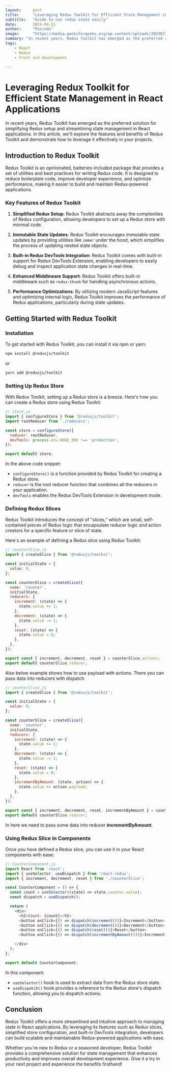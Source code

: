 ```yaml
---
layout:     post
title:      "Leveraging Redux Toolkit for Efficient State Management in React Applications"
subtitle:   "Guide to use redux state easily"
date:       2024-04-21
author:     "Pasindu"
image:      "https://media.geeksforgeeks.org/wp-content/uploads/20230728105323/Redux-ToolKit-copy-(1).webp"
summary: "In recent years, Redux Toolkit has emerged as the preferred solution for simplifying Redux setup and streamlining state management in React applications. In this article, we'll explore the features and benefits of Redux Toolkit and demonstrate how to leverage it effectively in your projects."
tags:
    - React
    - Redux
    - Front end developemnt

---
```


# Leveraging Redux Toolkit for Efficient State Management in React Applications

In recent years, Redux Toolkit has emerged as the preferred solution for simplifying Redux setup and streamlining state management in React applications. In this article, we'll explore the features and benefits of Redux Toolkit and demonstrate how to leverage it effectively in your projects.

## Introduction to Redux Toolkit

Redux Toolkit is an opinionated, batteries-included package that provides a set of utilities and best practices for writing Redux code. It is designed to reduce boilerplate code, improve developer experience, and optimize performance, making it easier to build and maintain Redux-powered applications.

### Key Features of Redux Toolkit

1. **Simplified Redux Setup**: Redux Toolkit abstracts away the complexities of Redux configuration, allowing developers to set up a Redux store with minimal code.

2. **Immutable State Updates**: Redux Toolkit encourages immutable state updates by providing utilities like `immer` under the hood, which simplifies the process of updating nested state objects.

3. **Built-in Redux DevTools Integration**: Redux Toolkit comes with built-in support for Redux DevTools Extension, enabling developers to easily debug and inspect application state changes in real-time.

4. **Enhanced Middleware Support**: Redux Toolkit offers built-in middleware such as `redux-thunk` for handling asynchronous actions.

5. **Performance Optimizations**: By utilizing modern JavaScript features and optimizing internal logic, Redux Toolkit improves the performance of Redux applications, particularly during state updates.

## Getting Started with Redux Toolkit

### Installation

To get started with Redux Toolkit, you can install it via npm or yarn:

```bash
npm install @reduxjs/toolkit
```

or

```bash
yarn add @reduxjs/toolkit
```

### Setting Up Redux Store

With Redux Toolkit, setting up a Redux store is a breeze. Here's how you can create a Redux store using Redux Toolkit:

```javascript
// store.js
import { configureStore } from '@reduxjs/toolkit';
import rootReducer from './reducers';

const store = configureStore({
  reducer: rootReducer,
  devTools: process.env.NODE_ENV !== 'production',
});

export default store;
```

In the above code snippet:

- `configureStore()` is a function provided by Redux Toolkit for creating a Redux store.
- `reducer` is the root reducer function that combines all the reducers in your application.
- `devTools` enables the Redux DevTools Extension in development mode.

### Defining Redux Slices

Redux Toolkit introduces the concept of "slices," which are small, self-contained pieces of Redux logic that encapsulate reducer logic and action creators for a specific feature or slice of state.

Here's an example of defining a Redux slice using Redux Toolkit:

```javascript
// counterSlice.js
import { createSlice } from '@reduxjs/toolkit';

const initialState = {
  value: 0,
};

const counterSlice = createSlice({
  name: 'counter',
  initialState,
  reducers: {
    increment: (state) => {
      state.value += 1;
    },
    decrement: (state) => {
      state.value -= 1;
    },
    reset: (state) => {
      state.value = 0;
    },
  },
});

export const { increment, decrement, reset } = counterSlice.actions;
export default counterSlice.reducer;
```
Also below example shows how to use payload with actions. There you can pass data into reducers with dispatch.

```javascript
// counterSlice.js
import { createSlice } from '@reduxjs/toolkit';

const initialState = {
  value: 0,
};

const counterSlice = createSlice({
  name: 'counter',
  initialState,
  reducers: {
    increment: (state) => {
      state.value += 1;
    },
    decrement: (state) => {
      state.value -= 1;
    },
    reset: (state) => {
      state.value = 0;
    },
    incrementByAmount: (state, action) => {
      state.value += action.payload;
    },
  },
});

export const { increment, decrement, reset, incrementByAmount } = counterSlice.actions;
export default counterSlice.reducer;
``` 
In here we need to pass some data into reducer **incrementByAmount**. 

### Using Redux Slice in Components

Once you have defined a Redux slice, you can use it in your React components with ease:

```javascript
// CounterComponent.js
import React from 'react';
import { useSelector, useDispatch } from 'react-redux';
import { increment, decrement, reset } from './counterSlice';

const CounterComponent = () => {
  const count = useSelector((state) => state.counter.value);
  const dispatch = useDispatch();

  return (
    <div>
      <h2>Count: {count}</h2>
      <button onClick={() => dispatch(increment())}>Increment</button>
      <button onClick={() => dispatch(decrement())}>Decrement</button>
      <button onClick={() => dispatch(reset())}>Reset</button>
      <button onClick={() => dispatch(incrementByAmount(5))}>Increment by 5</button>

    </div>
  );
};

export default CounterComponent;
```

In this component:

- `useSelector()` hook is used to extract data from the Redux store state.
- `useDispatch()` hook provides a reference to the Redux store's dispatch function, allowing you to dispatch actions.

## Conclusion

Redux Toolkit offers a more streamlined and intuitive approach to managing state in React applications. By leveraging its features such as Redux slices, simplified store configuration, and built-in DevTools integration, developers can build scalable and maintainable Redux-powered applications with ease.

Whether you're new to Redux or a seasoned developer, Redux Toolkit provides a comprehensive solution for state management that enhances productivity and improves overall development experience. Give it a try in your next project and experience the benefits firsthand!